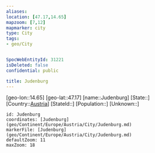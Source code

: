 ```yaml
---
aliases: 
location: [47.17,14.65]
mapzoom: [7,12] 
mapmarker: city 
type: City
tags:
- geo/City


SpocWebEntityId: 31221
isDeleted: false
confidential: public

title: Judenburg
---
```

[geo-lon::14.65]
[geo-lat::47.17]
[name::Judenburg]
[State::]
[Country::[Austria](geo/Continent/Europe/Austria.md)]
[StateId::]
[Population::]
[Unknown::]


```leaflet
id: Judenburg
coordinates: [Judenburg](geo/Continent/Europe/Austria/City/Judenburg.md)
markerFile: [Judenburg](geo/Continent/Europe/Austria/City/Judenburg.md)
defaultZoom: 11 
maxZoom: 18
```


